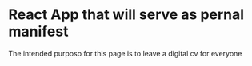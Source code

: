 # React App that will serve as pernal manifest

The intended purposo for this page is to leave a digital cv for everyone
